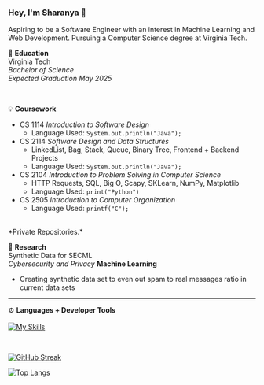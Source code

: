 ### Hey, I'm Sharanya 👋

Aspiring to be a Software Engineer with an interest in Machine Learning and Web Development. Pursuing a Computer Science degree at Virginia Tech.

🍎 **Education** <br />
Virginia Tech <br />
*Bachelor of Science* <br />
*Expected Graduation May 2025* <br />

<br />

💡 **Coursework** 
- CS 1114 *Introduction to Software Design*
  - Language Used: `System.out.println("Java");`
- CS 2114 *Software Design and Data Structures*
  - LinkedList, Bag, Stack, Queue, Binary Tree, Frontend + Backend Projects
  - Language Used: `System.out.println("Java");`
- CS 2104 *Introduction to Problem Solving in Computer Science*
  - HTTP Requests, SQL, Big O, Scapy, SKLearn, NumPy, Matplotlib
  - Language Used: `print("Python")`
- CS 2505 *Introduction to Computer Organization*
  - Language Used: `printf("C");` 
<br />
*Private Repositories.*
  
<br />

🔬 **Research** <br />
Synthetic Data for SECML <br />
*Cybersecurity and Privacy* **Machine Learning** <br />
- Creating synthetic data set to even out spam to real messages ratio in current data sets

---

⚙️ **Languages + Developer Tools** <br />
<br />
[![My Skills](https://skills.thijs.gg/icons?i=java,py,c,docker,figma,html,js,kubernetes,react,swift)](https://skills.thijs.gg)

<br />

[![GitHub Streak](http://github-readme-streak-stats.herokuapp.com?user=your-github-username&theme=dark&background=000000)](https://git.io/streak-stats)

[![Top Langs](https://github-readme-stats.vercel.app/api/top-langs/?username=sharanyap21&layout=compact&theme=vision-friendly-dark)](https://github.com/sharanyap21/github-readme-stats)
